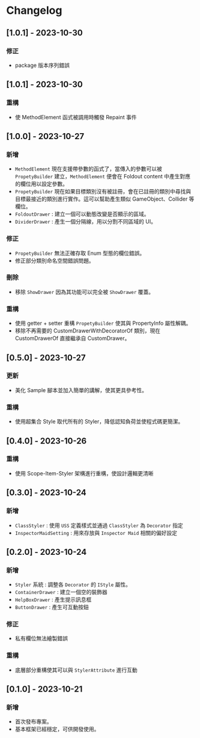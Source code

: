 # Changelog

## [1.0.1] - 2023-10-30

### 修正
- package 版本序列錯誤

## [1.0.1] - 2023-10-30

### 重構
- 使 MethodElement 函式被調用時觸發 Repaint 事件

## [1.0.0] - 2023-10-27

### 新增
- `MethodElement` 現在支援帶參數的函式了，當傳入的參數可以被 `PropetyBuilder` 建立，`MethodElement` 便會在 Foldout content 中產生對應的欄位用以設定參數。
- `PropetyBuilder` 現在如果目標類別沒有被註冊，會在已註冊的類別中尋找與目標最接近的類別進行實作。這可以幫助產生類似 GameObject、Collider 等欄位。
- `FoldoutDrawer` : 建立一個可以動態改變是否顯示的區域。
- `DividerDrawer` : 產生一個分隔線，用以分割不同區域的 UI。

### 修正
- `PropetyBuilder` 無法正確存取 Enum 型態的欄位錯誤。
- 修正部分類別命名空間錯誤問題。

### 刪除
- 移除 `ShowDrawer` 因為其功能可以完全被 `ShowDrawer` 覆蓋。

### 重構
- 使用 getter + setter 重構 `PropetyBuilder` 使其與 PropertyInfo 屬性解耦。
- 移除不再需要的 CustomDrawerWithDecoratorOf 類別，現在 CustomDrawerOf 直接繼承自 CustomDrawer。

## [0.5.0] - 2023-10-27

### 更新
- 美化 Sample 腳本並加入簡單的講解，使其更具參考性。

### 重構
- 使用超集合 Style 取代所有的 Styler，降低認知負荷並使程式碼更簡潔。

## [0.4.0] - 2023-10-26

### 重構
- 使用 Scope-Item-Styler 架構進行重構，使設計邏輯更清晰

## [0.3.0] - 2023-10-24

### 新增
- `ClassStyler` : 使用 `USS` 定義樣式並通過 `ClassStyler` 為 `Decorator` 指定
- `InspectorMaidSetting` : 用來存放與 `Inspector Maid` 相關的偏好設定

## [0.2.0] - 2023-10-24

### 新增
- `Styler` 系統 : 調整各 `Decorator` 的 `IStyle` 屬性。
- `ContainerDrawer` : 建立一個空的裝飾器
- `HelpBoxDrawer` : 產生提示訊息框
- `ButtonDrawer` : 產生可互動按鈕

### 修正
- 私有欄位無法繪製錯誤

### 重構
- 底層部分重構使其可以與 `StylerAttribute` 進行互動


## [0.1.0] - 2023-10-21

### 新增
- 首次發布專案。
- 基本框架已經穩定，可供開發使用。